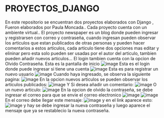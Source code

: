 # PROYECTOS_DJANGO
En este repositorio se encuentran dos proyectos  elaborados con Django , Fueron elaborados por Paula Moncada..
Cada proyecto cuenta con un ambiente virtual..
El proyecto newspaper es un blog donde pueden ingresar y registrarsen con correo y contraseña, cuando ingresan pueden observar los articulos que estan publicados de otras personas y pueden hacer comentarios a estos articulos, cada articulo tiene dos opciones mas editar y elininar pero esta solo pueden ser usadas por el autor del articulo, tambien pueden añadir nuevos articulos...
El login tambien cuenta con la opcion de Olvido Contraseña.
Esta es la pantalla de inicio 
![image](https://user-images.githubusercontent.com/101758866/207949157-08de0767-e70c-4c63-9689-3bc62dc9e6a9.png)
Esta es el login donde puede ingresar si tiene una cuenta
![image](https://user-images.githubusercontent.com/101758866/207949306-05c3d8ca-198d-4b99-94b1-5d5769db85f5.png)
Esta es para registrar un nuevo usuario
![image](https://user-images.githubusercontent.com/101758866/207949413-0fa0654f-74cc-4c65-bc18-cf3a76d214fd.png)
Cuando haya ingresado, se observa la siguiente pagina:
![image](https://user-images.githubusercontent.com/101758866/207949585-9f877f87-ca8f-4a49-bcde-fb734b1adff1.png)
En la opcion nuevos articulos se pueden observar los articulos publicados:
![image](https://user-images.githubusercontent.com/101758866/207949739-7b5211cd-7646-473f-8bbf-a28084db6268.png)
Y Si desea añadir un comentario:
![image](https://user-images.githubusercontent.com/101758866/207949801-05b4d694-cdc8-423e-b932-0c9342fbafaf.png)
O un nuevo articulo:
![image](https://user-images.githubusercontent.com/101758866/207949876-02d36f4d-cf05-488f-b48d-69fa402a4ba9.png)
En la opcion de olvido la contraseña, se debe ingresar el correo para que se envie el correo electronico
![image](https://user-images.githubusercontent.com/101758866/207950586-ec28b5ac-4cde-4b87-83ec-78983a4e9bc2.png)
![image](https://user-images.githubusercontent.com/101758866/207951001-ffd3400e-cf7c-44a0-83c4-78ef840244d0.png)
En el correo debe llegar este mensaje:
![image](https://user-images.githubusercontent.com/101758866/207950759-d8629013-38c5-4c85-bf4f-5992b64f21d8.png)
y en el link aparece esto:
![image](https://user-images.githubusercontent.com/101758866/207951036-fa732ca2-cc71-44f6-a353-211d65c557e4.png)
y hay se debe ingresar la nueva contraseña y luego aparece el mensaje que ya se restablecio la nueva contraseña.

